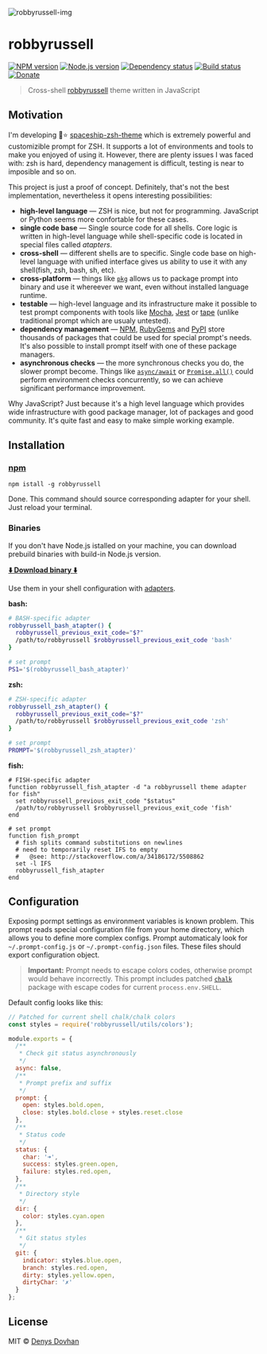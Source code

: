 ![robbyrussell-img][robbyrussell-img]

# robbyrussell

[![NPM version][npm-image]][npm-url]
[![Node.js version][node-image]][node-url]
[![Dependency status][depstat-image]][depstat-url]
[![Build status][buildstat-image]][buildstat-url]
[![Donate][donate-image]][donate-url]

> Cross-shell [robbyrussell] theme written in JavaScript

## Motivation

I'm developing 🚀⭐️ [spaceship-zsh-theme] which is extremely powerful and customizible prompt for ZSH. It supports a lot of environments and tools to make you enjoyed of using it. However, there are plenty issues I was faced with: zsh is hard, dependency management is difficult, testing is near to imposible and so on.

This project is just a proof of concept. Definitely, that's not the best implementation, nevertheless it opens interesting possibilities:

* **high-level language** — ZSH is nice, but not for programming. JavaScript or Python seems more confortable for these cases.
* **single code base** — Single source code for all shells. Core logic is written in high-level language while shell-specific code is located in special files called _atapters_.
* **cross-shell** — different shells are to specific. Single code base on high-level language with unified interface gives us ability to use it with any shell(fish, zsh, bash, sh, etc).
* **cross-platform** — things like [`pkg`](https://github.com/zeit/pkg) allows us to package prompt into binary and use it whereever we want, even without installed language runtime.
* **testable** — high-level language and its infrastructure make it possible to test prompt components with tools like [Mocha](https://mochajs.org/), [Jest](https://facebook.github.io/jest/) or [tape](https://github.com/substack/tape) (unlike traditional prompt which are usualy untested).
* **dependency management** — [NPM](https://www.npmjs.com/), [RubyGems](https://rubygems.org/) and [PyPI](https://pypi.python.org/pypi) store thousands of packages that could be used for special prompt's needs. It's also possible to install prompt itself with one of these package managers.
* **asynchronous checks** — the more synchronous checks you do, the slower prompt become. Things like [`async/await`](https://developer.mozilla.org/en-US/docs/Web/JavaScript/Reference/Statements/async_function) or [`Promise.all()`](https://developer.mozilla.org/en/docs/Web/JavaScript/Reference/Global_Objects/Promise/all) could perform environment checks concurrently, so we can achieve significant performance improvement.

Why JavaScript? Just because it's a high level language which provides wide infrastructure with good package manager, lot of packages and good community. It's quite fast and easy to make simple working example.

## Installation

### [npm](https://www.npmjs.com)

```
npm istall -g robbyrussell
```

Done. This command should source corresponding adapter for your shell. Just reload your terminal.

### Binaries

If you don't have Node.js istalled on your machine, you can download prebuild binaries with build-in Node.js version.

[**⬇️ Download binary ⬇️**](https://github.com/denysdovhan/robbyrussell/releases)

Use them in your shell configuration with [adapters](https://github.com/denysdovhan/robbyrussell/tree/master/adapters).

**bash:**

```bash
# BASH-specific adapter
robbyrussell_bash_atapter() {
  robbyrussell_previous_exit_code="$?"
  /path/to/robbyrussell $robbyrussell_previous_exit_code 'bash'
}

# set prompt
PS1='$(robbyrussell_bash_atapter)'
```

**zsh:**

```zsh
# ZSH-specific adapter
robbyrussell_zsh_atapter() {
  robbyrussell_previous_exit_code="$?"
  /path/to/robbyrussell $robbyrussell_previous_exit_code 'zsh'
}

# set prompt
PROMPT='$(robbyrussell_zsh_atapter)'
```

**fish:**

```fish
# FISH-specific adapter
function robbyrussell_fish_atapter -d "a robbyrussell theme adapter for fish"
  set robbyrussell_previous_exit_code "$status"
  /path/to/robbyrussell $robbyrussell_previous_exit_code 'fish'
end

# set prompt
function fish_prompt
  # fish splits command substitutions on newlines
  # need to temporarily reset IFS to empty
  #   @see: http://stackoverflow.com/a/34186172/5508862
  set -l IFS
  robbyrussell_fish_atapter
end

```

## Configuration

Exposing pormpt settings as environment variables is known problem. This prompt reads special configuration file from your home directory, which allows you to define more complex configs. Prompt automaticaly look for `~/.prompt-config.js` or `~/.prompt-config.json` files. These files should export configuration object.

> **Important:** Prompt needs to escape colors codes, otherwise prompt would behave incorrectly. This prompt includes patched [`chalk`](https://github.com/chalk/chalk) package with escape codes for current `process.env.SHELL`.

Default config looks like this:

```js
// Patched for current shell chalk/chalk colors
const styles = require('robbyrussell/utils/colors');

module.exports = {
  /**
   * Check git status asynchronously
   */
  async: false,
  /**
   * Prompt prefix and suffix
   */
  prompt: {
    open: styles.bold.open,
    close: styles.bold.close + styles.reset.close
  },
  /**
   * Status code
   */
  status: {
    char: '➜',
    success: styles.green.open,
    failure: styles.red.open,
  },
  /**
   * Directory style
   */
  dir: {
    color: styles.cyan.open
  },
  /**
   * Git status styles
   */
  git: {
    indicator: styles.blue.open,
    branch: styles.red.open,
    dirty: styles.yellow.open,
    dirtyChar: '✗'
  }
};
```

## License

MIT © [Denys Dovhan](https://denysdovhan.com)

<!-- Badges -->

[npm-url]: https://npmjs.org/package/robbyrussell
[npm-image]: https://img.shields.io/npm/v/robbyrussell.svg?style=flat-square

[node-url]: https://nodejs.org/en/download/
[node-image]: https://img.shields.io/node/v/robbyrussell.svg?style=flat-square

[depstat-url]: https://david-dm.org/denysdovhan/robbyrussell
[depstat-image]: https://david-dm.org/denysdovhan/robbyrussell.svg?style=flat-square

[buildstat-url]: https://travis-ci.org/denysdovhan/robbyrussell
[buildstat-image]: https://img.shields.io/travis/denysdovhan/robbyrussell.svg?style=flat-square

[donate-url]: https://www.liqpay.com/en/checkout/380951100392
[donate-image]: https://img.shields.io/badge/support-donate-yellow.svg?style=flat-square

<!-- References -->

[robbyrussell]: https://github.com/robbyrussell/oh-my-zsh/wiki/Themes#robbyrussell
[robbyrussell-img]: https://cloud.githubusercontent.com/assets/3459374/26444261/5cc584ea-4144-11e7-8951-2648bc993980.png
[spaceship-zsh-theme]: https://github.com/denysdovhan/spaceship-zsh-theme